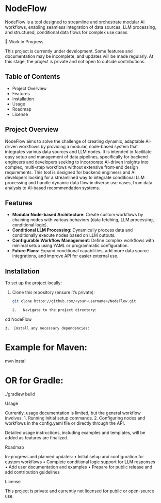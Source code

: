 # NodeFlow

NodeFlow is a tool designed to streamline and orchestrate modular AI workflows, enabling seamless integration of data sources, LLM processing, and structured, conditional data flows for complex use cases.

🚧 Work in Progress

This project is currently under development. Some features and documentation may be incomplete, and updates will be made regularly. At this stage, the project is private and not open to outside contributions.

## Table of Contents

- Project Overview
- Features
- Installation
- Usage
- Roadmap
- License

## Project Overview

NodeFlow aims to solve the challenge of creating dynamic, adaptable AI-driven workflows by providing a modular, node-based system that integrates various data sources and LLM nodes. It is intended to facilitate easy setup and management of data pipelines, specifically for backend engineers and developers seeking to incorporate AI-driven insights into complex, multi-step workflows without extensive front-end design requirements. This tool is designed for backend engineers and AI developers looking for a streamlined way to integrate conditional LLM processing and handle dynamic data flow in diverse use cases, from data analysis to AI-based recommendation systems.

## Features

- **Modular Node-based Architecture**: Create custom workflows by chaining nodes with various behaviors (data fetching, LLM processing, conditional logic).
- **Conditional LLM Processing**: Dynamically process data and conditionally execute nodes based on LLM outputs.
- **Configurable Workflow Management**: Define complex workflows with minimal setup using YAML or programmatic configuration.
- **Future Plans**: Expand conditional capabilities, add more data source integrations, and improve API for easier external use.

## Installation

To set up the project locally:

1. Clone this repository (ensure it’s private):

   ```bash
   git clone https://github.com/<your-username>/NodeFlow.git

   2.	Navigate to the project directory:
   ```

cd NodeFlow

    3.	Install any necessary dependencies:

# Example for Maven:

mvn install

# OR for Gradle:

./gradlew build

Usage

Currently, usage documentation is limited, but the general workflow involves: 1. Running initial setup commands. 2. Configuring nodes and workflows in the config.yaml file or directly through the API.

Detailed usage instructions, including examples and templates, will be added as features are finalized.

Roadmap

In-progress and planned updates:
• Initial setup and configuration for custom workflows
• Complete conditional logic support for LLM responses
• Add user documentation and examples
• Prepare for public release and add contribution guidelines

License

This project is private and currently not licensed for public or open-source use.
